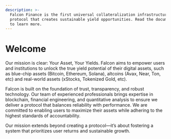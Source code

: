 ```yaml
---
description: >-
  Falcon Finance is the first universal collateralization infrastructure
  protocol that creates sustainable yield opportunities. Read the documentation
  to learn more.
---
```


# Welcome

Our mission is clear: Your Asset, Your Yields. Falcon aims to empower users and institutions to unlock the true yield potential of their digital assets, such as blue-chip assets (Bitcoin, Ethereum, Solana), altcoins (Avax, Near, Ton, etc) and real-world assets (xStocks, Tokenized Gold, etc).&#x20;

Falcon is built on the foundation of trust, transparency, and robust technology. Our team of experienced professionals brings expertise in blockchain, financial engineering, and quantitative analysis to ensure we deliver a protocol that balances reliability with performance. We are committed to enabling users to maximize their assets while adhering to the highest standards of accountability.

Our mission extends beyond creating a protocol—it’s about fostering a system that prioritizes user returns and sustainable growth.&#x20;

